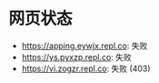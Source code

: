 # 网页状态
- https://apping.eywjx.repl.co: 失败
- https://ys.pyxzp.repl.co: 失败
- https://vi.zogzr.repl.co: 失败 (403)
